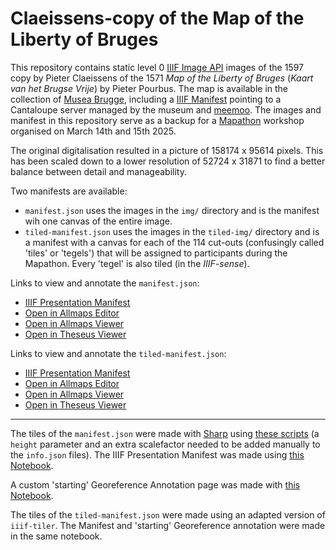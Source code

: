 # Claeissens-copy of the Map of the Liberty of Bruges

This repository contains static level 0 [IIIF Image API](https://iiif.io/api/image/2.0/) images of the 1597 copy by Pieter Claeissens of the 1571 *Map of the Liberty of Bruges* (*Kaart van het Brugse Vrije*) by Pieter Pourbus. The map is available in the collection of [Musea Brugge](https://collectie.museabrugge.be/collection/work/id/0000_GRO0438_I), including a [IIIF Manifest](https://dam.museabrugge.be/iiif/3/18761/manifest.json) pointing to a Cantaloupe server managed by the museum and [meemoo](https://meemoo.be/). The images and manifest in this repository serve as a backup for a [Mapathon](https://mappingpourbus.ugent.be/) workshop organised on March 14th and 15th 2025.

The original digitalisation resulted in a picture of 158174 x 95614 pixels. This has been scaled down to a lower resolution of 52724 x 31871 to find a better balance between detail and manageability.

Two manifests are available:

- `manifest.json` uses the images in the `img/` directory and is the manifest wih one canvas of the entire image.
- `tiled-manifest.json` uses the images in the `tiled-img/` directory and is a manifest with a canvas for each of the 114 cut-outs (confusingly called 'tiles' or 'tegels') that will be assigned to participants during the Mapathon. Every 'tegel' is also tiled (in the *IIIF-sense*).

Links to view and annotate the `manifest.json`:

- [IIIF Presentation Manifest](https://manuelclaeysbouuaert.be/claeissens/manifest.json)
- [Open in Allmaps Editor](https://editor.allmaps.org/#/collection?url=https://manuelclaeysbouuaert.be/claeissens/manifest.json)
- [Open in Allmaps Viewer](https://viewer.allmaps.org/?url=https://manuelclaeysbouuaert.be/claeissens/manifest.json)
- [Open in Theseus Viewer](https://theseus-viewer.netlify.app/?iiif-content=https://manuelclaeysbouuaert.be/claeissens/manifest.json)

Links to view and annotate the `tiled-manifest.json`:

- [IIIF Presentation Manifest](https://manuelclaeysbouuaert.be/claeissens/tiled-manifest.json)
- [Open in Allmaps Editor](https://editor.allmaps.org/#/collection?url=https://manuelclaeysbouuaert.be/claeissens/tiled-manifest.json)
- [Open in Allmaps Viewer](https://viewer.allmaps.org/?url=https://manuelclaeysbouuaert.be/claeissens/tiled-manifest.json)
- [Open in Theseus Viewer](https://theseus-viewer.netlify.app/?iiif-content=https://manuelclaeysbouuaert.be/claeissens/tiled-manifest.json)

---

The tiles of the `manifest.json` were made with [Sharp](https://sharp.pixelplumbing.com/) using [these scripts](https://github.com/sammeltassen/iiif-tiler) (a `height` parameter and an extra scalefactor needed to be added manually to the `info.json` files). The IIIF Presentation Manifest was made using [this Notebook](https://observablehq.com/d/46eb57ecfeded102).

A custom 'starting' Georeference Annotation page was made with [this Notebook](https://observablehq.com/d/b7ae55c7ab37313b).

The tiles of the `tiled-manifest.json` were made using an adapted version of `iiif-tiler`. The Manifest and 'starting' Georeference annotation were made in the same notebook.